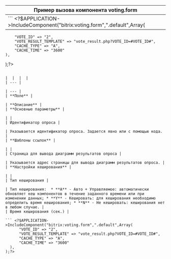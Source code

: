 | Пример вызова компонента **voting.form** |
| --- |
| ``` <?$APPLICATION->IncludeComponent("bitrix:voting.form",".default",Array(
 		"VOTE_ID" => "2", 
 		"VOTE_RESULT_TEMPLATE" => "vote_result.php?VOTE_ID=#VOTE_ID#", 
 		"CACHE_TYPE" => "A", 
 		"CACHE_TIME" => "3600" 
 	),
 );?>
  ``` |

|  |  |  |
| --- |

| --- |
| **Поле** |

| **Описание** |
| **Основные параметры** |

| |
| Идентификатор опроса |

| Указывается идентификатор опроса. Задается явно или с помощью кода. |
| **Шаблоны ссылок** |

| |
| Страница для вывода диаграмм результатов опроса |

| Указывается адрес страницы для вывода диаграмм результатов опроса. |
| **Настройки кеширования** |

| |
| Тип кеширования |

| Тип кеширования:  * **A** - Авто + Управляемое: автоматически обновляет кеш компонентов в течение заданного времени или при изменении данных; * **Y** - Кешировать: для кеширования необходимо определить время кеширования; * **N** - Не кешировать: кеширования нет в любом случае. |
| Время кеширования (сек.) |

``` <?$APPLICATION->IncludeComponent("bitrix:voting.form",".default",Array(
 		"VOTE_ID" => "2", 
 		"VOTE_RESULT_TEMPLATE" => "vote_result.php?VOTE_ID=#VOTE_ID#", 
 		"CACHE_TYPE" => "A", 
 		"CACHE_TIME" => "3600" 
 	),
 );?>
  ```